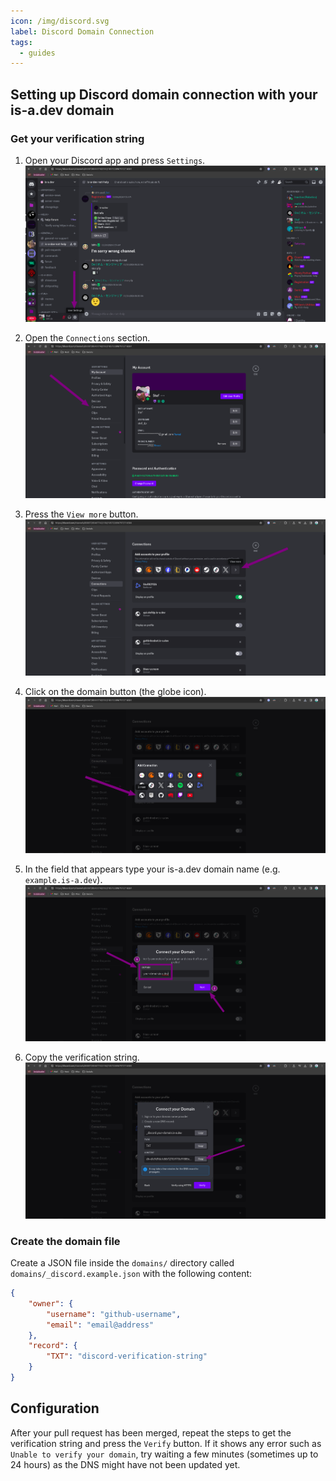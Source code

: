 ```yaml
---
icon: /img/discord.svg
label: Discord Domain Connection
tags:
  - guides
---
```


## Setting up Discord domain connection with your is-a.dev domain

### Get your verification string

1. Open your Discord app and press `Settings`.
![](../img/discord_step_1.png)

1. Open the `Connections` section.
![](../img/discord_step_2.png)

1. Press the `View more` button.
![](../img/discord_step_3.png)

1. Click on the domain button (the globe icon).
![](../img/discord_step_4.png)

1. In the field that appears type your is-a.dev domain name (e.g. `example.is-a.dev`).
![](../img/discord_step_5.png)

1. Copy the verification string.
![](../img/discord_step_6.png)

### Create the domain file

Create a JSON file inside the `domains/` directory called `domains/_discord.example.json` with the following content:

```json 
{
    "owner": {
        "username": "github-username",
        "email": "email@address"
    },
    "record": {
        "TXT": "discord-verification-string"
    }
} 
```

## Configuration
After your pull request has been merged, repeat the steps to get the verification string and press the `Verify` button.
If it shows any error such as `Unable to verify your domain`, try waiting a few minutes (sometimes up to 24 hours) as the DNS might have not been updated yet.